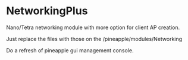 # NetworkingPlus
Nano/Tetra networking module with more option for client AP creation. 

Just replace the files with those on the /pineapple/modules/Networking

Do a refresh of pineapple gui management console.


